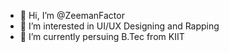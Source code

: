- 👋 Hi, I’m @ZeemanFactor
- 👀 I’m interested in UI/UX Designing and Rapping
- 🌱 I’m currently persuing B.Tec from KIIT

<!---
ZeemanFactor/Piyush Raj Singh is a ✨ special ✨ repository because its `README.md` (this file) appears on your GitHub profile.
You can click the Preview link to take a look at your changes.
--->
